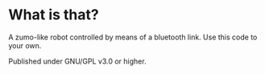 
What is that?
====

A zumo-like robot controlled by means of a bluetooth link. Use this code to your own.

Published under GNU/GPL v3.0 or higher.

